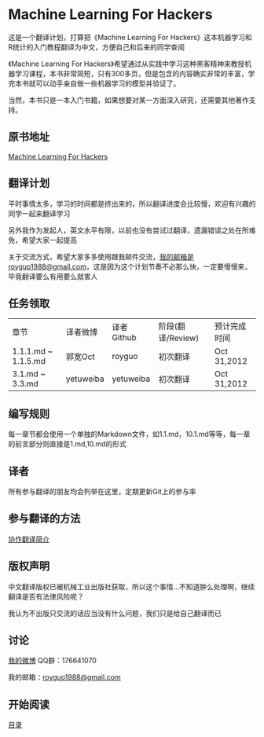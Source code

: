 Machine Learning For Hackers
===========================

这是一个翻译计划，打算把《Machine Learning For Hackers》这本机器学习和R统计的入门教程翻译为中文，方便自己和后来的同学查阅

《Machine Learning For Hackers》希望通过从实践中学习这种黑客精神来教授机器学习课程，本书非常简短，只有300多页，但是包含的内容确实非常的丰富，学完本书就可以动手亲自做一些机器学习的模型并验证了。

当然，本书只是一本入门书籍，如果想要对某一方面深入研究，还需要其他著作支持。

## 原书地址 ##
[Machine Learning For Hackers](http://vdisk.weibo.com/s/eatEe/1350873740)

## 翻译计划 ##
平时事情太多，学习的时间都是挤出来的，所以翻译进度会比较慢，欢迎有兴趣的同学一起来翻译学习

另外我作为发起人，英文水平有限，以前也没有尝试过翻译，遗漏错误之处在所难免，希望大家一起提高

关于交流方式，希望大家多多使用跟我邮件交流，我的邮箱是royguo1988@gmail.com，这是因为这个计划节奏不必那么快，一定要慢慢来，毕竟翻译要么有用要么就害人

## 任务领取 ##
<table width="100%">
    <tr>
        <td>章节</td>
        <td>译者微博</td>
        <td>译者Github</td>
        <td>阶段(翻译/Review)</td>
        <td>预计完成时间</td>
    </tr>
    <tr>
        <td>1.1.1.md ~ 1.1.5.md</td>
        <td>郭宽Oct</td>
        <td>royguo</td>
        <td>初次翻译</td>
        <td>Oct 31,2012</td>
    </tr>
    <tr>
        <td>3.1.md ~ 3.3.md</td>
        <td>yetuweiba</td>
        <td>yetuweiba</td>
        <td>初次翻译</td>
        <td>Oct 31,2012</td>
    </tr>
</table>


## 编写规则 ##
每一章节都会使用一个单独的Markdown文件，如1.1.md，10.1.md等等，每一章的前言部分则直接是1.md,10.md的形式

## 译者 ##
所有参与翻译的朋友均会列举在这里，定期更新Git上的参与率

## 参与翻译的方法 ##
[协作翻译简介](<https://github.com/royguo/ml_hackers/blob/master/collaboration.md>)

## 版权声明 ##
中文翻译版权已被机械工业出版社获取，所以这个事情...不知道肿么处理啊，继续翻译是否有法律风险呢？

我认为不出版只交流的话应当没有什么问题，我们只是给自己翻译而已


## 讨论 ##
[我的微博](http://weibo.com/royguo1988)
QQ群：176641070

我的邮箱：royguo1988@gmail.com

## 开始阅读 ##

[目录](<https://github.com/royguo/ml_hackers/blob/master/list.md>)